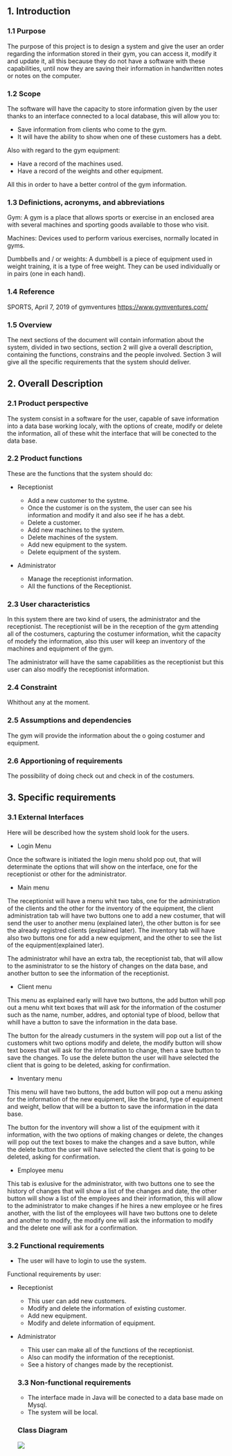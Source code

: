 ## 1. Introduction ##
 
### 1.1 Purpose 
  
The purpose of this project is to design a system and give the user an order regarding the information stored in their gym, you can access it, modify it and update it, all this because they do not have a software with these capabilities, until now they are saving their information in handwritten notes or notes on the computer.
  
### 1.2 Scope
  
The software will have the capacity to store information given by the user thanks to an interface connected to a local database, this will allow you to:
  
 + Save information from clients who come to the gym.
 + It will have the ability to show when one of these customers has a debt.
 
 Also with regard to the gym equipment:
 
 + Have a record of the machines used.
 + Have a record of the weights and other equipment.
 
 All this in order to have a better control of the gym information.
  
### 1.3 Definictions, acronyms, and abbreviations
  
Gym: A gym is a place that allows sports or exercise in an enclosed area with several machines and sporting goods available to those who visit.

Machines: Devices used to perform various exercises, normally located in gyms.

Dumbbells and / or weights: A dumbbell is a piece of equipment used in weight training, it is a type of free weight. They can be used individually or in pairs (one in each hand).

  
### 1.4 Reference
  
 SPORTS, April 7, 2019 of gymventures https://www.gymventures.com/
  
### 1.5 Overview
  
The next sections of the document will contain information about the system, divided in two sections, section 2 will give a overall description, containing the functions, constrains and the people involved. Section 3 will give all the specific requirements that the system should deliver.
  
## 2. Overall Description ##
  
### 2.1 Product perspective
  
  The system consist in a software for the user, capable of save information into a data base working localy, with the options of create, modify or delete the information, all of these whit the interface that will be conected to the data base.
  
### 2.2 Product functions
  
  These are the functions that the system should do:
  
* Receptionist
   * Add a new customer to the systme.
   * Once the customer is on the system, the user can see his information and modify it and also see if he has a debt.
   * Delete a customer.
   * Add new machines to the system.
   * Delete machines of the system.
   * Add new equipment to the system.
   * Delete equipment of the system.
   
* Administrator
   * Manage the receptionist information.
   * All the functions of the Receptionist.
  
### 2.3 User characteristics
  
  In this system there are two kind of users, the administrator and the receptionist.
  The receptionist will be in the reception of the gym attending all of the costumers, capturing the costumer information, whit the capacity of modefy the information, also this user will keep an inventory of the machines and equipment of the gym.
  
  The administrator will have the same capabilities as the receptionist but this user can also modify the receptionist information. 
  
### 2.4 Constraint
  
  Whithout any at the moment.
  
### 2.5 Assumptions and dependencies
  
  The gym will provide the information about the o going costumer and equipment.
  
### 2.6 Apportioning of requirements
  
  The possibility of doing check out and check in of the costumers.
  
## 3. Specific requirements ##
  
### 3.1 External Interfaces
  
  Here will be described how the system shold look for the users.
  
 + Login Menu
  
  Once the software is initiated the login menu shold pop out, that will determinate the options that will show on the interface, one for the receptionist or other for the administrator.
  
 + Main menu
  
  The receptionist will have a menu whit two tabs, one for the administration of the clients and the other for the inventory of the equipment, the client administration tab will have two buttons one to add a new costumer, that will send the user to another menu (explained later), the other button is for see the already registred clients (explained later). The inventory tab will have also two buttons one for add a new equipment, and the other to see the list of the equipment(explained later). 
  
 The administrator whil have an extra tab, the receptionist tab, that will allow to the asministrator to se the history of changes on the data base, and another button to see the information of the receptionist.
 
 + Client menu
 
 This menu as explained early will have two buttons, the add button whill pop out a menu whit text boxes that will ask for the information of the costumer such as the name, number, addres, and optonial type of blood, bellow that whill have a button to save the information in the data base.
 
 The button for the already custumers in the system will pop out a list of the customers whit two options modify and delete, the modify button will show text boxes that will ask for the information to change, then a save button to save the changes. To use the delete button the user will have selected the client that is going to be deleted, asking for confirmation.
 
 + Inventary menu
 
 This menu will have two buttons, the add button will pop out a menu asking for the information of the new equipment, like the brand, type of equipment and weight, bellow that will be a button to save the information in the data base.
 
 The button for the inventory will show a list of the equipment with it information, with the two options of making changes or delete, the changes will pop out the text boxes to make the changes and a save button, while the delete button the user will have selected the client that is going to be deleted, asking for confirmation.
 
 + Employee menu
 
 This tab is exlusive for the administrator, with two buttons one to see the history of changes that will show a list of the changes and date, the other button will show a list of the employees and their information, this will allow to the administrator to make changes if he hires a new employee or he fires another, with the list of the employees will have two buttons one to delete and another to modify, the modify one will ask the information to modify and the delete one will ask for a confirmation. 
  
### 3.2 Functional requirements
  
* The user will have to login to use the system.
  
 Functional requirements by user:
 
* Receptionist 
   * This user can add new customers.
   * Modify and delete the information of existing customer.
   * Add new equipment.
   * Modify and delete information of equipment.
   
* Administrator
   * This user can make all of the functions of the receptionist.
   * Also can modify the information of the receptionist.
   * See a history of changes made by the receptionist.
  
  ### 3.3 Non-functional requirements

  * The interface made in Java will be conected to a data base made on Mysql.
  * The system will be local.
  
  ### Class Diagram
  
  <img src="https://thumbs.subefotos.com/7c829368328717b2847a1238dd9e6138o.jpg" />


